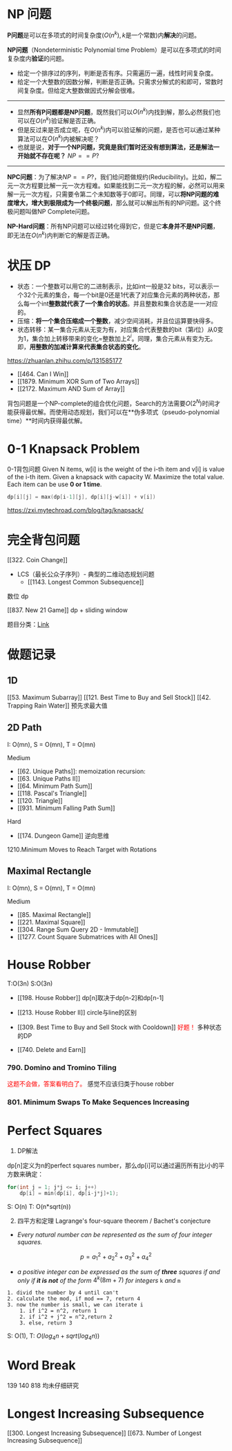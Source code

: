 # NP 问题
**P问题**是可以在多项式的时间复杂度($O(n^k),k$是一个常数)内**解决**的问题。

**NP问题**（Nondeterministic Polynomial time Problem）是可以在多项式的时间复杂度内**验证**的问题。
- 给定一个排序过的序列，判断是否有序。只需遍历一遍，线性时间复杂度。
- 给定一个大整数的因数分解，判断是否正确。只需求分解式的和即可，常数时间复杂度。但给定大整数做因式分解会很难。
---
- 显然**所有P问题都是NP问题**，既然我们可以$O(n^k)$内找到解，那么必然我们也可以在$O(n^k)$验证解是否正确。
- 但是反过来是否成立呢，在$O(n^k)$内可以验证解的问题，是否也可以通过某种算法可以在$O(n^k)$内被解决呢？
- 也就是说，**对于一个NP问题，究竟是我们暂时还没有想到算法，还是解法一开始就不存在呢？** $NP==P?$
---
 **NPC问题**：为了解决$NP==P?$，我们给问题做规约(Reducibility)。比如，解二元一次方程要比解一元一次方程难。如果能找到二元一次方程的解，必然可以用来解一元一次方程，只需要令第二个未知数等于0即可。同理，可以**将NP问题的难度增大，增大到极限成为一个终极问题**，那么就可以解出所有的NP问题。这个终极问题叫做NP Complete问题。

**NP-Hard问题**：所有NP问题可以经过转化得到它，但是它**本身并不是NP问题**，即无法在$O(n^k)$内判断它的解是否正确。

# 状压 DP 
- 状态：一个整数可以用它的二进制表示，比如int一般是32 bits，可以表示一个32个元素的集合，每一个bit是0还是1代表了对应集合元素的两种状态，那么每一个int**整数就代表了一个集合的状态**。并且整数和集合状态是一一对应的。
- 压缩：**将一个集合压缩成一个整数**，减少空间消耗，并且位运算要快得多。
- 状态转移：某一集合元素从无变为有，对应集合代表整数的bit（第$i$位）从0变为1，集合加上转移带来的变化=整数加上$2^i$。同理，集合元素从有变为无。即，**用整数的加减计算来代表集合状态的变化**。


https://zhuanlan.zhihu.com/p/131585177
- [[464. Can I Win]]
- [[1879. Minimum XOR Sum of Two Arrays]]
- [[2172. Maximum AND Sum of Array]]

背包问题是一个NP-complete的组合优化问题，Search的方法需要$O(2^N)$时间才能获得最优解。而使用动态规划，我们可以在**伪多项式（pseudo-polynomial time）**时间内获得最优解。

# 0-1 Knapsack Problem 
0-1背包问题
Given N items, w\[i\] is the weight of the i-th item and v\[i\] is value of the i-th item. Given a knapsack with capacity W. Maximize the total value. Each item can be use **0 or 1 time**.

```cpp
dp[i][j] = max(dp[i-1][j], dp[i][j-w[i]] + v[i])
```

https://zxi.mytechroad.com/blog/tag/knapsack/


# 完全背包问题
[[322. Coin Change]]


- LCS（最长公众子序列）- 典型的二维动态规划问题
	- [[1143. Longest Common Subsequence]]



数位 dp

[[837. New 21 Game]] dp + sliding window


题目分类：[Link](https://docs.google.com/spreadsheets/d/1yRCOJ8KysRVkq0O9IlDriT01tC6lzPapmFO4PCmDJQA/edit#gid=1674276502)

# 做题记录
## 1D
[[53. Maximum Subarray]]
[[121. Best Time to Buy and Sell Stock]]
[[42. Trapping Rain Water]] 预先求最大值

## 2D Path
I: O(mn), S = O(mn), T = O(mn)

Medium
- [[62. Unique Paths]]: memoization recursion:
- [[63. Unique Paths II]]
- [[64. Minimum Path Sum]]
- [[118. Pascal's Triangle]]
- [[120. Triangle]]
- [[931. Minimum Falling Path Sum]]

Hard
- [[174. Dungeon Game]] 逆向思维

1210.Minimum Moves to Reach Target with Rotations 

## Maximal Rectangle 
I: O(mn), S = O(mn), T = O(mn)

Medium
- [[85. Maximal Rectangle]]
- [[221. Maximal Square]]
- [[304. Range Sum Query 2D - Immutable]]
- [[1277. Count Square Submatrices with All Ones]]

# House Robber
T:O(3n)
S:O(3n) 

- [[198. House Robber]] dp[n]取决于dp[n-2]和dp[n-1]
- [[213. House Robber II]] circle与line的区别

- [[309. Best Time to Buy and Sell Stock with Cooldown]]<font color='red'> 好题！</font> 多种状态的DP

- [[740. Delete and Earn]]
### 790. Domino and Tromino Tiling 

<font color='red'>这题不会做，答案看明白了。</font> 感觉不应该归类于house robber

### 801. Minimum Swaps To Make Sequences Increasing



# Perfect Squares

1. DP解法

dp[n]定义为n的perfect squares number，那么dp[i]可以通过遍历所有比i小的平方数来确定：

````C++
for(int j = 1; j*j <= i; j++)
	dp[i] = min(dp[i], dp[i-j*j]+1);
````

S: O(n) T: O(n*sqrt(n))

2. 四平方和定理 Lagrange's four-square theorem / Bachet's conjecture

- *Every natural number can be represented as the sum of four integer squares.*

$$p = a_1^2 + a_2^2 + a_3^2 + a_4^2$$

- *a positive integer can be expressed as the sum of **three** squares if and only if **it is not** of the form* $4^k(8m+7)$ *for integers* `k` *and* `m`

```pseudocode
1. divid the number by 4 until can't 
2. calculate the mod, if mod == 7, return 4
3. now the number is small, we can iterate i
	1. if i^2 = n^2, return 1
	2. if i^2 + j^2 = n^2,return 2
	3. else, return 3
```

S: O(1), T: $O(log_4n+sqrt(log_4n))$

# Word Break

139	140	818 均未仔细研究



# Longest Increasing Subsequence
[[300. Longest Increasing Subsequence]]
[[673. Number of Longest Increasing Subsequence]]